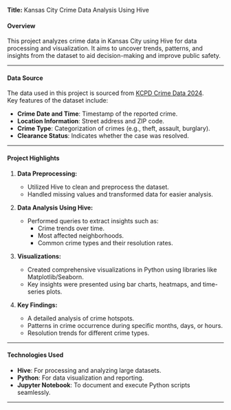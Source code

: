 
**Title:** Kansas City Crime Data Analysis Using Hive  

#### **Overview**  
This project analyzes crime data in Kansas City using Hive for data processing and visualization. It aims to uncover trends, patterns, and insights from the dataset to aid decision-making and improve public safety.

---

#### **Data Source**  
The data used in this project is sourced from [KCPD Crime Data 2024](https://data.kcmo.org/Crime/KCPD-Crime-Data-2024/isbe-v4d8/about_data).  
Key features of the dataset include:
- **Crime Date and Time**: Timestamp of the reported crime.
- **Location Information**: Street address and ZIP code.
- **Crime Type**: Categorization of crimes (e.g., theft, assault, burglary).
- **Clearance Status**: Indicates whether the case was resolved.

---

#### **Project Highlights**  
1. **Data Preprocessing:**
   - Utilized Hive to clean and preprocess the dataset.
   - Handled missing values and transformed data for easier analysis.  

2. **Data Analysis Using Hive:**
   - Performed queries to extract insights such as:
     - Crime trends over time.
     - Most affected neighborhoods.
     - Common crime types and their resolution rates.  

3. **Visualizations:**
   - Created comprehensive visualizations in Python using libraries like Matplotlib/Seaborn.
   - Key insights were presented using bar charts, heatmaps, and time-series plots.  

4. **Key Findings:**
   - A detailed analysis of crime hotspots.
   - Patterns in crime occurrence during specific months, days, or hours.
   - Resolution trends for different crime types.

---

#### **Technologies Used**  
- **Hive**: For processing and analyzing large datasets.  
- **Python**: For data visualization and reporting.  
- **Jupyter Notebook**: To document and execute Python scripts seamlessly.  

---
